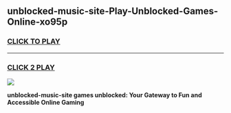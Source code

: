 
## unblocked-music-site-Play-Unblocked-Games-Online-xo95p
<h3>
<a href="https://premium76.site?title=unblocked-music-site&ref=25A">CLICK TO PLAY</a></h3>
<hr>

<h3>
<a href="https://premium76.site?title=unblocked-music-site&ref=25A">CLICK 2 PLAY</a>
  
</h3>

<a href="https://premium76.site?title=unblocked-music-site&ref=25A"><img src="https://clearcache.store/games.png"></a>


**unblocked-music-site games unblocked: Your Gateway to Fun and Accessible Online Gaming**
